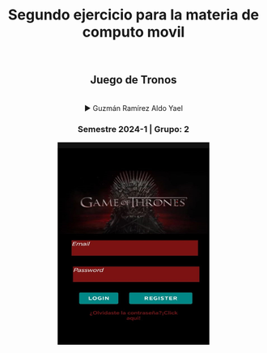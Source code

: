 <div align="center">
<h1>Segundo ejercicio para la materia de computo movil </h1><br>
<h2> Juego de Tronos </h2> <br>
▶️ Guzmán Ramírez Aldo Yael	   	    <br>
<h3> Semestre 2024-1 | Grupo: 2</h3>
</div>
<div align="Center">
    <img src="Juego.jpeg" alt="Descarga 1" width="300" height="400"></img>
<div align="justify">
